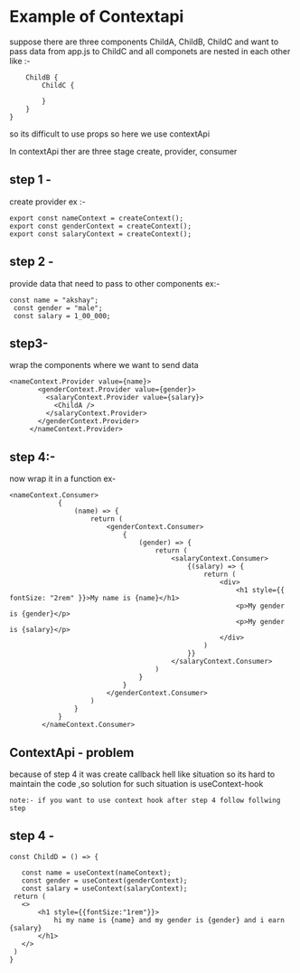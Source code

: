 # Example of Contextapi

suppose there are three components 
ChildA, ChildB, ChildC and want to pass data from app.js to ChildC and all componets are nested in each other like :-

```ChildA {
    ChildB {
        ChildC {

        }
    }
}
 ```
 
 so its difficult to use props so here we use contextApi 

 In contextApi ther are three stage 
 create, provider, consumer

## step 1 -
 create provider 
 ex :- 
 ```
 export const nameContext = createContext();
 export const genderContext = createContext();
export const salaryContext = createContext();
```

## step 2 - 
 provide data that need to pass to other components ex:-

 ``` 
 const name = "akshay";
  const gender = "male";
  const salary = 1_00_000; 
  ```

## step3-
 wrap the components where we want to send data

 ```
 <nameContext.Provider value={name}>
        <genderContext.Provider value={gender}>
          <salaryContext.Provider value={salary}>
            <ChildA />
          </salaryContext.Provider>
        </genderContext.Provider>
      </nameContext.Provider>
```

## step 4:-

now wrap it in a function ex-

```
<nameContext.Consumer>
            {
                (name) => {
                    return (
                        <genderContext.Consumer>
                            {
                                (gender) => {
                                    return (
                                        <salaryContext.Consumer>
                                            {(salary) => {
                                                return (
                                                    <div>
                                                        <h1 style={{ fontSize: "2rem" }}>My name is {name}</h1>
                                                        <p>My gender is {gender}</p>
                                                        <p>My gender is {salary}</p>
                                                    </div>
                                                )
                                            }}
                                        </salaryContext.Consumer>
                                    )
                                }
                            }
                        </genderContext.Consumer>
                    )
                }
            }
        </nameContext.Consumer>
```

## ContextApi - problem 

because of step 4 it was create callback hell like situation so its hard to maintain the code ,so solution for such situation is useContext-hook

 ```
 note:- if you want to use context hook after step 4 follow follwing step 
 ```

 ## step 4 -


 ```
 const ChildD = () => {

    const name = useContext(nameContext);
    const gender = useContext(genderContext);
    const salary = useContext(salaryContext);
  return (
    <>
        <h1 style={{fontSize:"1rem"}}>
            hi my name is {name} and my gender is {gender} and i earn {salary}
        </h1>
    </>
  )
}
 ```
